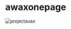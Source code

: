 # awaxonepage
![projectauax](https://user-images.githubusercontent.com/47039818/206827677-6ef963f0-33f1-4dc9-822e-b8a27f86ee79.png)
